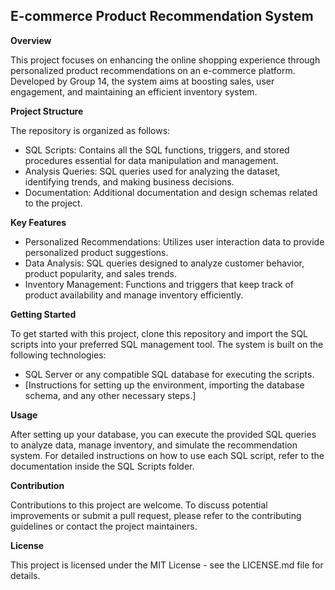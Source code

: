 ## E-commerce Product Recommendation System ##
**Overview**

This project focuses on enhancing the online shopping experience through personalized product recommendations on an e-commerce platform. Developed by Group 14, the system aims at boosting sales, user engagement, and maintaining an efficient inventory system.

**Project Structure**

The repository is organized as follows:

* SQL Scripts: Contains all the SQL functions, triggers, and stored procedures essential for data manipulation and management.
* Analysis Queries: SQL queries used for analyzing the dataset, identifying trends, and making business decisions.
* Documentation: Additional documentation and design schemas related to the project.

**Key Features**

* Personalized Recommendations: Utilizes user interaction data to provide personalized product suggestions.
* Data Analysis: SQL queries designed to analyze customer behavior, product popularity, and sales trends.
* Inventory Management: Functions and triggers that keep track of product availability and manage inventory efficiently.

**Getting Started**

To get started with this project, clone this repository and import the SQL scripts into your preferred SQL management tool. The system is built on the following technologies:

* SQL Server or any compatible SQL database for executing the scripts.
* [Instructions for setting up the environment, importing the database schema, and any other necessary steps.]

**Usage**

After setting up your database, you can execute the provided SQL queries to analyze data, manage inventory, and simulate the recommendation system. For detailed instructions on how to use each SQL script, refer to the documentation inside the SQL Scripts folder.

**Contribution**

Contributions to this project are welcome. To discuss potential improvements or submit a pull request, please refer to the contributing guidelines or contact the project maintainers.

**License**

This project is licensed under the MIT License - see the LICENSE.md file for details.
